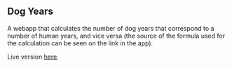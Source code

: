 ## Dog Years

A webapp that calculates the number of dog years that correspond to a number of human years, and vice versa (the source of the formula used for the calculation can be seen on the link in the app).

Live version [here](https://sheilagomes.github.io/dog-years/).